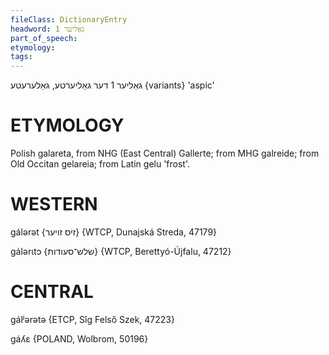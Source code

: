 ```yaml
---
fileClass: DictionaryEntry
headword: גאַליער 1
part_of_speech: 
etymology: 
tags: 
---
```

גאַליער 1
דער
גאַליערטע, גאַלערעטע {variants}
'aspic'

ETYMOLOGY
===========
Polish galareta, from NHG (East Central) Gallerte; from MHG galreide; from Old Occitan gelareia; from Latin gelu 'frost'.

WESTERN
========

gálərət {זיס זויער} {WTCP, Dunajská Streda, 47179}

gálərɩtɔ {שלש־סעודות} {WTCP, Berettyó-Újfalu, 47212}

CENTRAL
========

gálʲərətə {ETCP, Sîg Felső Szek, 47223}

gáʎɛ {POLAND, Wolbrom, 50196}
